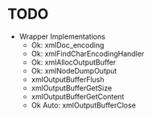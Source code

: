 # TODO

- Wrapper Implementations
  - Ok: xmlDoc_encoding
  - Ok: xmlFindCharEncodingHandler
  - Ok: xmlAllocOutputBuffer
  - Ok: xmlNodeDumpOutput
  - xmlOutputBufferFlush
  - xmlOutputBufferGetSize
  - xmlOutputBufferGetContent
  - Ok Auto: xmlOutputBufferClose
